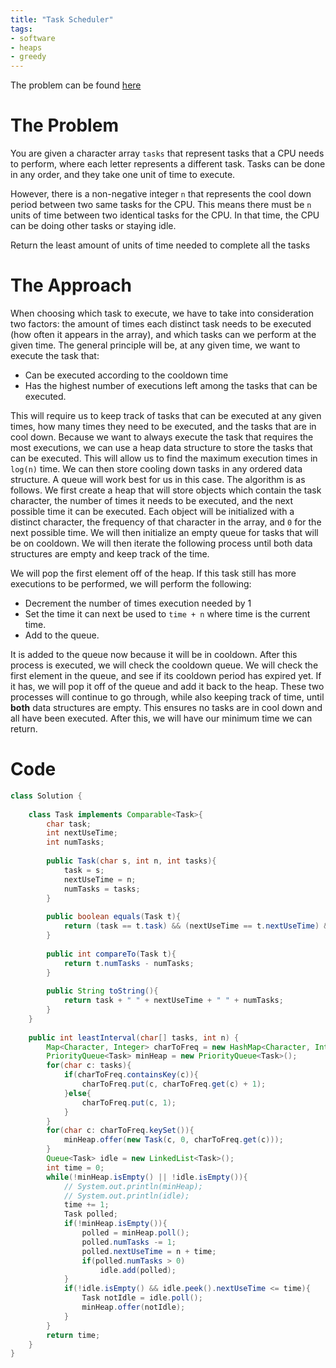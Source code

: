 ```yaml
---
title: "Task Scheduler"
tags:
- software
- heaps
- greedy
---
```


The problem can be found [here](https://leetcode.com/problems/task-scheduler/)

# The Problem
You are given a character array `tasks` that represent tasks that a CPU needs to perform, where each letter represents a different task. Tasks can be done in any order, and they take one unit of time to execute.

However, there is a non-negative integer `n` that represents the cool down period between two same tasks for the CPU. This means there must be `n` units of time between two identical tasks for the CPU. In that time, the CPU can be doing other tasks or staying idle.

Return the least amount of units of time needed to complete all the tasks

# The Approach
When choosing which task to execute, we have to take into consideration two factors: the amount of times each distinct task needs to be executed (how often it appears in the array), and which tasks can we perform at the given time. The general principle will be, at any given time, we want to execute the task that:
- Can be executed according to the cooldown time
- Has the highest number of executions left among the tasks that can be executed.

This will require us to keep track of tasks that can be executed at any given times, how many times they need to be executed, and the tasks that are in cool down. Because we want to always execute the task that requires the most executions, we can use a heap data structure to store the tasks that can be executed. This will allow us to find the maximum execution times in `log(n)` time. We can then store cooling down tasks in any ordered data structure. A queue will work best for us in this case. The algorithm is as follows. We first create a heap that will store objects which contain the task character, the number of times it needs to be executed, and the next possible time it can be executed. Each object will be initialized with a distinct character, the frequency of that character in the array, and `0` for the next possible time. We will then initialize an empty queue for tasks that will be on cooldown. We will then iterate the following process until both data structures are empty and keep track of the time.

We will pop the first element off of the heap. If this task still has more executions to be performed, we will perform the following:
- Decrement the number of times execution needed by 1
- Set the time it can next be used to `time + n` where time is the current time.
- Add to the queue.

It is added to the queue now because it will be in cooldown. After this process is executed, we will check the cooldown queue. We will check the first element in the queue, and see if its cooldown period has expired yet. If it has, we will pop it off of the queue and add it back to the heap. These two processes will continue to go through, while also keeping track of time, until **both** data structures are empty. This ensures no tasks are in cool down and all have been executed. After this, we will have our minimum time we can return.

# Code
```java
class Solution {
    
    class Task implements Comparable<Task>{
        char task;
        int nextUseTime;
        int numTasks;
        
        public Task(char s, int n, int tasks){
            task = s;
            nextUseTime = n;
            numTasks = tasks;
        }
        
        public boolean equals(Task t){
            return (task == t.task) && (nextUseTime == t.nextUseTime) && (numTasks == t.numTasks);
        }
        
        public int compareTo(Task t){
            return t.numTasks - numTasks;
        }
        
        public String toString(){
            return task + " " + nextUseTime + " " + numTasks;
        }
    }
    
    public int leastInterval(char[] tasks, int n) {
        Map<Character, Integer> charToFreq = new HashMap<Character, Integer>();
        PriorityQueue<Task> minHeap = new PriorityQueue<Task>();
        for(char c: tasks){
            if(charToFreq.containsKey(c)){
                charToFreq.put(c, charToFreq.get(c) + 1);
            }else{
                charToFreq.put(c, 1);
            }
        }
        for(char c: charToFreq.keySet()){
            minHeap.offer(new Task(c, 0, charToFreq.get(c)));
        }
        Queue<Task> idle = new LinkedList<Task>();
        int time = 0;
        while(!minHeap.isEmpty() || !idle.isEmpty()){
            // System.out.println(minHeap);
            // System.out.println(idle);
            time += 1;
            Task polled;
            if(!minHeap.isEmpty()){
                polled = minHeap.poll();
                polled.numTasks -= 1;
                polled.nextUseTime = n + time;
                if(polled.numTasks > 0)
                    idle.add(polled);
            }
            if(!idle.isEmpty() && idle.peek().nextUseTime <= time){
                Task notIdle = idle.poll();
                minHeap.offer(notIdle);
            }
        }
        return time;
    }
}
```
